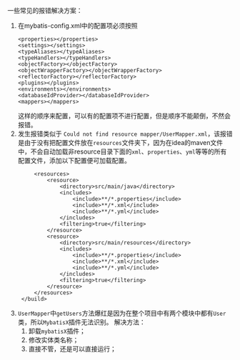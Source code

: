 一些常见的报错解决方案：
1. 在mybatis-config.xml中的配置项必须按照
   ```
   <properties></properties>
   <settings></settings>
   <typeAliases></typeAliases>
   <typeHandlers></typeHandlers>
   <objectFactory></objectFactory>
   <objectWrapperFactory></objectWrapperFactory>
   <reflectorFactory></reflectorFactory>
   <plugins></plugins>
   <environments></environments>
   <databaseIdProvider></databaseIdProvider>
   <mappers></mappers>
   ```
   这样的顺序来配置，可以有的配置项不进行配置，但是顺序不能颠倒，不然会报错。
2. 发生报错类似于 `Could not find resource mapper/UserMapper.xml`，该报错是由于没有把配置文件放在`resources`文件夹下，因为在idea的maven文件中，不会自动加载非resource目录下面的`xml`、`properties`、`yml`等等的所有配置文件，添加以下配置便可加载配置。
   ```<build>
        <resources>
            <resource>
                <directory>src/main/java</directory>
                <includes>
                    <include>**/*.properties</include>
                    <include>**/*.xml</include>
                    <include>**/*.yml</include>
                </includes>
                <filtering>true</filtering>
            </resource>
            <resource>
                <directory>src/main/resources</directory>
                <includes>
                    <include>**/*.properties</include>
                    <include>**/*.xml</include>
                    <include>**/*.yml</include>
                </includes>
                <filtering>true</filtering>
            </resource>
        </resources>
    </build>
   ```
3. `UserMapper`中`getUsers`方法爆红是因为在整个项目中有两个模块中都有`User`类，所以`MybatisX`插件无法识别。
   解决方法：
    1. 卸载`mybatisX`插件；
    2. 修改实体类名称；
    3. 直接不管，还是可以直接运行；